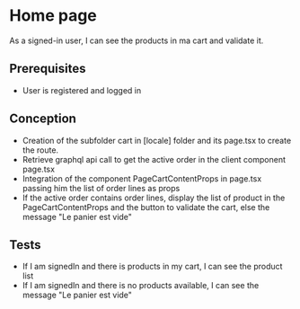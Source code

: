 # Home page

As a signed-in user, I can see the products in ma cart and validate it.

## Prerequisites

- User is registered and logged in

## Conception

- Creation of the subfolder cart in [locale] folder and its page.tsx to create the route.
- Retrieve graphql api call to get the active order in the client component page.tsx
- Integration of the component PageCartContentProps in page.tsx passing him the list of order lines as props
- If the active order contains order lines, display the list of product in the PageCartContentProps and the button to validate the cart, else the message "Le panier est vide"

## Tests

- If I am signedIn and there is products in my cart, I can see the product list
- If I am signedIn and there is no products available, I can see the message "Le panier est vide"
